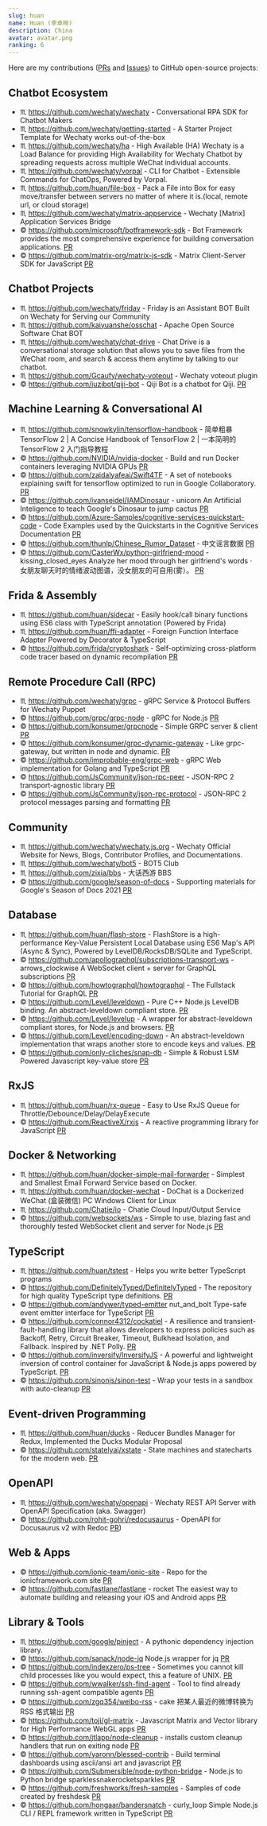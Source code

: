 ```yaml
---
slug: huan
name: Huan (李卓桓)
description: China
avatar: avatar.png
ranking: 6
---
```


Here are my contributions ([PRs](https://github.com/pulls?q=is%3Apr+author%3Ahuan) and [Issues](https://github.com/issues?q=is%3Aissue+author%3Ahuan)) to GitHub open-source projects:

## Chatbot Ecosystem

- ♏️ <https://github.com/wechaty/wechaty> - Conversational RPA SDK for Chatbot Makers
- ♏️ <https://github.com/wechaty/getting-started> - A Starter Project Template for Wechaty works out-of-the-box
- ♏️ <https://github.com/wechaty/ha> - High Available (HA) Wechaty is a Load Balance for providing High Availability for Wechaty Chatbot by spreading requests across multiple WeChat individual accounts.
- ♏️ <https://github.com/wechaty/vorpal> - CLI for Chatbot - Extensible Commands for ChatOps, Powered by Vorpal.
- ♏️ <https://github.com/huan/file-box> - Pack a File into Box for easy move/transfer between servers no matter of where it is.(local, remote url, or cloud storage)
- ♏️ <https://github.com/wechaty/matrix-appservice> - Wechaty [Matrix] Application Services Bridge
- ©️ <https://github.com/microsoft/botframework-sdk> - Bot Framework provides the most comprehensive experience for building conversation applications. [PR](https://github.com/microsoft/botframework-sdk/pulls?q=is%3Apr+author%3Ahuan)
- ©️ <https://github.com/matrix-org/matrix-js-sdk> - Matrix Client-Server SDK for JavaScript [PR](https://github.com/matrix-org/matrix-js-sdk/pulls?q=is%3Apr+author%3Ahuan)

## Chatbot Projects

- ♏️ <https://github.com/wechaty/friday> - Friday is an Assistant BOT Built on Wechaty for Serving our Community
- ♏️ <https://github.com/kaiyuanshe/osschat> - Apache Open Source Software Chat BOT
- ♏️ <https://github.com/wechaty/chat-drive> - Chat Drive is a conversational storage solution that allows you to save files from the WeChat room, and search & access them anytime by talking to our chatbot.
- ♏️ <https://github.com/Gcaufy/wechaty-voteout> - Wechaty voteout plugin
- ©️ <https://github.com/juzibot/qiji-bot> - Qiji Bot is a chatbot for Qiji. [PR](https://github.com/juzibot/qiji-bot/pulls?q=is%3Apr+author%3Ahuan)

## Machine Learning & Conversational AI

- ♏️ <https://github.com/snowkylin/tensorflow-handbook> - 简单粗暴 TensorFlow 2 | A Concise Handbook of TensorFlow 2 | 一本简明的 TensorFlow 2 入门指导教程
- ©️ <https://github.com/NVIDIA/nvidia-docker> - Build and run Docker containers leveraging NVIDIA GPUs [PR](https://github.com/NVIDIA/nvidia-docker/pulls?q=is%3Apr+author%3Ahuan)
- ©️ <https://github.com/zaidalyafeai/Swift4TF> - A set of notebooks explaining swift for tensorflow optimized to run in Google Collaboratory. [PR](https://github.com/zaidalyafeai/Swift4TF/pulls?q=is%3Apr+author%3Ahuan)
- ©️ <https://github.com/ivanseidel/IAMDinosaur> - unicorn An Artificial Inteligence to teach Google's Dinosaur to jump cactus [PR](https://github.com/ivanseidel/IAMDinosaur/pulls?q=is%3Apr+author%3Ahuan)
- ©️ <https://github.com/Azure-Samples/cognitive-services-quickstart-code> - Code Examples used by the Quickstarts in the Cognitive Services Documentation [PR](https://github.com/Azure-Samples/cognitive-services-quickstart-code/pulls?q=is%3Apr+author%3Ahuan)
- ©️ <https://github.com/thunlp/Chinese_Rumor_Dataset> - 中文谣言数据 [PR](https://github.com/thunlp/Chinese_Rumor_Dataset/pulls?q=is%3Apr+author%3Ahuan)
- ©️ <https://github.com/CasterWx/python-girlfriend-mood> - kissing_closed_eyes Analyze her mood through her girlfriend's words ·女朋友聊天时的情绪波动图谱，没女朋友的可自用(雾）。 [PR](https://github.com/CasterWx/python-girlfriend-mood/pulls?q=is%3Apr+author%3Ahuan)

## Frida & Assembly

- ♏️ <https://github.com/huan/sidecar> - Easily hook/call binary functions using ES6 class with TypeScript annotation (Powered by Frida)
- ♏️ <https://github.com/huan/ffi-adapter> - Foreign Function Interface Adapter Powered by Decorator & TypeScript
- ©️ <https://github.com/frida/cryptoshark> - Self-optimizing cross-platform code tracer based on dynamic recompilation [PR](https://github.com/frida/cryptoshark/pulls?q=is%3Apr+author%3Ahuan)

## Remote Procedure Call (RPC)

- ♏️ <https://github.com/wechaty/grpc> - gRPC Service & Protocol Buffers for Wechaty Puppet
- ©️ <https://github.com/grpc/grpc-node> - gRPC for Node.js [PR](https://github.com/grpc/grpc-node/pulls?q=is%3Apr+author%3Ahuan)
- ©️ <https://github.com/konsumer/grpcnode> - Simple GRPC server & client [PR](https://github.com/konsumer/grpcnode/pulls?q=is%3Apr+author%3Ahuan)
- ©️ <https://github.com/konsumer/grpc-dynamic-gateway> - Like grpc-gateway, but written in node and dynamic. [PR](https://github.com/konsumer/grpc-dynamic-gateway/pulls?q=is%3Apr+author%3Ahuan)
- ©️ <https://github.com/improbable-eng/grpc-web> - gRPC Web implementation for Golang and TypeScript [PR](https://github.com/improbable-eng/grpc-web/pulls?q=is%3Apr+author%3Ahuan)
- ©️ <https://github.com/JsCommunity/json-rpc-peer> - JSON-RPC 2 transport-agnostic library [PR](https://github.com/JsCommunity/json-rpc-peer/pulls?q=is%3Apr+author%3Ahuan)
- ©️ <https://github.com/JsCommunity/json-rpc-protocol> - JSON-RPC 2 protocol messages parsing and formatting [PR](https://github.com/JsCommunity/json-rpc-protocol/pulls?q=is%3Apr+author%3Ahuan)

## Community

- ♏️ <https://github.com/wechaty/wechaty.js.org> - Wechaty Official Website for News, Blogs, Contributor Profiles, and Documentations.
- ♏️ <https://github.com/wechaty/bot5> - BOT5 Club
- ♏️ <https://github.com/zixia/bbs> - 大话西游 BBS
- ©️ <https://github.com/google/season-of-docs> - Supporting materials for Google's Season of Docs 2021 [PR](https://github.com/google/season-of-docs/pulls?q=is%3Apr+author%3Ahuan)

## Database

- ♏️ <https://github.com/huan/flash-store> - FlashStore is a high-performance Key-Value Persistent Local Database using ES6 Map's API (Async & Sync), Powered by LevelDB/RocksDB/SQLite and TypeScript.
- ©️ <https://github.com/apollographql/subscriptions-transport-ws> - arrows_clockwise A WebSocket client + server for GraphQL subscriptions [PR](https://github.com/apollographql/subscriptions-transport-ws/pulls?q=is%3Apr+author%3Ahuan)
- ©️ <https://github.com/howtographql/howtographql> - The Fullstack Tutorial for GraphQL [PR](https://github.com/howtographql/howtographql/pulls?q=is%3Apr+author%3Ahuan)
- ©️ <https://github.com/Level/leveldown> - Pure C++ Node.js LevelDB binding. An abstract-leveldown compliant store. [PR](https://github.com/Level/leveldown/pulls?q=is%3Apr+author%3Ahuan)
- ©️ <https://github.com/Level/levelup> - A wrapper for abstract-leveldown compliant stores, for Node.js and browsers. [PR](https://github.com/Level/levelup/pulls?q=is%3Apr+author%3Ahuan)
- ©️ <https://github.com/Level/encoding-down> - An abstract-leveldown implementation that wraps another store to encode keys and values. [PR](https://github.com/Level/encoding-down/pulls?q=is%3Apr+author%3Ahuan)
- ©️ <https://github.com/only-cliches/snap-db> - Simple & Robust LSM Powered Javascript key-value store [PR](https://github.com/only-cliches/snap-db/pulls?q=is%3Apr+author%3Ahuan)

## RxJS

- ♏️ <https://github.com/huan/rx-queue> - Easy to Use RxJS Queue for Throttle/Debounce/Delay/DelayExecute
- ©️ <https://github.com/ReactiveX/rxjs> - A reactive programming library for JavaScript [PR](https://github.com/ReactiveX/rxjs/pulls?q=is%3Apr+author%3Ahuan)

## Docker & Networking

- ♏️ <https://github.com/huan/docker-simple-mail-forwarder> - Simplest and Smallest Email Forward Service based on Docker.
- ♏️ <https://github.com/huan/docker-wechat> - DoChat is a Dockerized WeChat (盒装微信) PC Windows Client for Linux
- ♏️ <https://github.com/Chatie/io> - Chatie Cloud Input/Output Service
- ©️ <https://github.com/websockets/ws> - Simple to use, blazing fast and thoroughly tested WebSocket client and server for Node.js [PR](https://github.com/websockets/ws/pulls?q=is%3Apr+author%3Ahuan)

## TypeScript

- ♏️ <https://github.com/huan/tstest> - Helps you write better TypeScript programs
- ©️ <https://github.com/DefinitelyTyped/DefinitelyTyped> - The repository for high quality TypeScript type definitions. [PR](https://github.com/DefinitelyTyped/DefinitelyTyped/pulls?q=is%3Apr+author%3Ahuan)
- ©️ <https://github.com/andywer/typed-emitter> nut_and_bolt Type-safe event emitter interface for TypeScript [PR](https://github.com/andywer/typed-emitter/pulls?q=is%3Apr+author%3Ahuan)
- ©️ <https://github.com/connor4312/cockatiel> - A resilience and transient-fault-handling library that allows developers to express policies such as Backoff, Retry, Circuit Breaker, Timeout, Bulkhead Isolation, and Fallback. Inspired by .NET Polly. [PR](https://github.com/connor4312/cockatiel/pulls?q=is%3Apr+author%3Ahuan)
- ©️ <https://github.com/inversify/InversifyJS> - A powerful and lightweight inversion of control container for JavaScript & Node.js apps powered by TypeScript. [PR](https://github.com/inversify/InversifyJS/pulls?q=is%3Apr+author%3Ahuan)
- ©️ <https://github.com/sinonjs/sinon-test> - Wrap your tests in a sandbox with auto-cleanup [PR](https://github.com/sinonjs/sinon-test/pulls?q=is%3Apr+author%3Ahuan)

## Event-driven Programming

- ♏️ <https://github.com/huan/ducks> - Reducer Bundles Manager for Redux, Implemented the Ducks Modular Proposal
- ©️ <https://github.com/statelyai/xstate> - State machines and statecharts for the modern web. [PR](https://github.com/statelyai/xstate/pulls?q=is%3Apr+author%3Ahuan)

## OpenAPI

- ♏️ <https://github.com/wechaty/openapi> - Wechaty REST API Server with OpenAPI Specification (aka. Swagger)
- ©️ <https://github.com/rohit-gohri/redocusaurus> - OpenAPI for Docusaurus v2 with Redoc [PR](https://github.com/rohit-gohri/redocusaurus/pulls?q=is%3Apr+author%3Ahuan))

## Web & Apps

- ©️ <https://github.com/ionic-team/ionic-site> - Repo for the ionicframework.com site [PR](https://github.com/ionic-team/ionic-site/pulls?q=is%3Apr+author%3Ahuan)
- ©️ <https://github.com/fastlane/fastlane> - rocket The easiest way to automate building and releasing your iOS and Android apps [PR](https://github.com/fastlane/fastlane/pulls?q=is%3Apr+author%3Ahuan)

## Library & Tools

- ♏️ <https://github.com/google/pinject> - A pythonic dependency injection library.
- ©️ <https://github.com/sanack/node-jq> Node.js wrapper for jq [PR](https://github.com/sanack/node-jq/pulls?q=is%3Apr+author%3Ahuan)
- ©️ <https://github.com/indexzero/ps-tree> - Sometimes you cannot kill child processes like you would expect, this a feature of UNIX. [PR](https://github.com/indexzero/ps-tree/pulls?q=is%3Apr+author%3Ahuan)
- ©️ <https://github.com/wwalker/ssh-find-agent> - Tool to find already running ssh-agent compatible agents [PR](https://github.com/wwalker/ssh-find-agent/pulls?q=is%3Apr+author%3Ahuan)
- ©️ <https://github.com/zgq354/weibo-rss> - cake 把某人最近的微博转换为 RSS 格式输出 [PR](https://github.com/zgq354/weibo-rss/pulls?q=is%3Apr+author%3Ahuan)
- ©️ <https://github.com/toji/gl-matrix> - Javascript Matrix and Vector library for High Performance WebGL apps [PR](https://github.com/toji/gl-matrix/pulls?q=is%3Apr+author%3Ahuan)
- ©️ <https://github.com/jtlapp/node-cleanup> - installs custom cleanup handlers that run on exiting node [PR](https://github.com/jtlapp/node-cleanup/pulls?q=is%3Apr+author%3Ahuan)
- ©️ <https://github.com/yaronn/blessed-contrib> - Build terminal dashboards using ascii/ansi art and javascript [PR](https://github.com/yaronn/blessed-contrib/pulls?q=is%3Apr+author%3Ahuan)
- ©️ <https://github.com/Submersible/node-python-bridge> - Node.js to Python bridge sparklessnakerocketsparkles [PR](https://github.com/Submersible/node-python-bridge/pulls?q=is%3Apr+author%3Ahuan)
- ©️ <https://github.com/freshworks/fresh-samples> - Samples of code created by freshdesk [PR](https://github.com/freshworks/fresh-samples/pulls?q=is%3Apr+author%3Ahuan)
- ©️ <https://github.com/hongaar/bandersnatch> - curly_loop Simple Node.js CLI / REPL framework written in TypeScript [PR](https://github.com/hongaar/bandersnatch/pulls?q=is%3Apr+author%3Ahuan)
